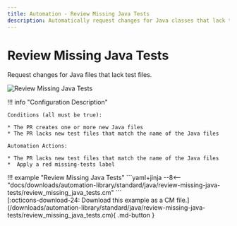 ```yaml
---
title: Automation - Review Missing Java Tests
description: Automatically request changes for Java classes that lack test files in a PR.
---
```

# Review Missing Java Tests

<!-- --8<-- [start:example]-->

Request changes for Java files that lack test files.

![Review Missing Java Tests](/automations/standard/java/review-missing-java-tests/review-missing-java-tests.png)

!!! info "Configuration Description"

    Conditions (all must be true):
    
    * The PR creates one or more new Java files
    * The PR lacks new test files that match the name of the Java files
    
    Automation Actions:
    
    * The PR lacks new test files that match the name of the Java files
    *  Apply a red missing-tests label

<div class="automationExample" markdown="1">
!!! example "Review Missing Java Tests"
    ```yaml+jinja
    --8<-- "docs/downloads/automation-library/standard/java/review-missing-java-tests/review_missing_java_tests.cm"
    ```
    <div class="result" markdown>
      <span>
      [:octicons-download-24: Download this example as a CM file.](/downloads/automation-library/standard/java/review-missing-java-tests/review_missing_java_tests.cm){ .md-button }
      </span>
    </div>
<!-- --8<-- [end:example]-->